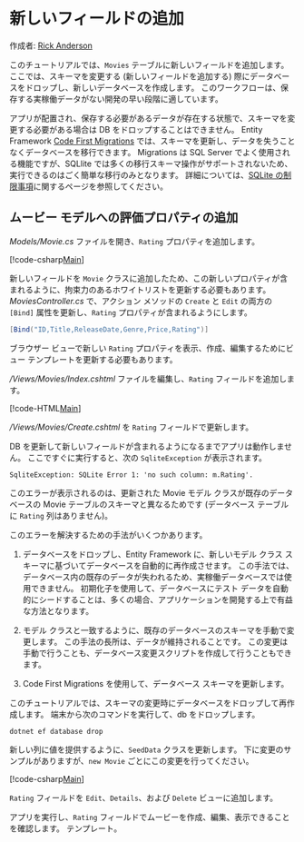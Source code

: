 # <a name="adding-a-new-field"></a>新しいフィールドの追加

作成者: [Rick Anderson](https://twitter.com/RickAndMSFT)

このチュートリアルでは、`Movies` テーブルに新しいフィールドを追加します。 ここでは、スキーマを変更する (新しいフィールドを追加する) 際にデータベースをドロップし、新しいデータベースを作成します。 このワークフローは、保存する実稼働データがない開発の早い段階に適しています。

アプリが配置され、保存する必要があるデータが存在する状態で、スキーマを変更する必要がある場合は DB をドロップすることはできません。 Entity Framework [Code First Migrations](http://docs.efproject.net/en/latest/platforms/aspnetcore/new-db.html) では、スキーマを更新し、データを失うことなくデータベースを移行できます。 Migrations は SQL Server でよく使用される機能ですが、SQLlite では多くの移行スキーマ操作がサポートされないため、実行できるのはごく簡単な移行のみとなります。 詳細については、[SQLite の制限事項](https://docs.microsoft.com/ef/core/providers/sqlite/limitations)に関するページを参照してください。

## <a name="adding-a-rating-property-to-the-movie-model"></a>ムービー モデルへの評価プロパティの追加

*Models/Movie.cs* ファイルを開き、`Rating` プロパティを追加します。

[!code-csharp[Main](../../tutorials/first-mvc-app/start-mvc/sample/MvcMovie/Models/MovieDateRating.cs?highlight=11&range=7-18)]

新しいフィールドを `Movie` クラスに追加したため、この新しいプロパティが含まれるように、拘束力のあるホワイトリストを更新する必要もあります。 *MoviesController.cs* で、アクション メソッドの `Create` と `Edit` の両方の `[Bind]` 属性を更新し、`Rating` プロパティが含まれるようにします。

```csharp
[Bind("ID,Title,ReleaseDate,Genre,Price,Rating")]
   ```

ブラウザー ビューで新しい `Rating` プロパティを表示、作成、編集するためにビュー テンプレートを更新する必要もあります。

*/Views/Movies/Index.cshtml* ファイルを編集し、`Rating` フィールドを追加します。

[!code-HTML[Main](../../tutorials/first-mvc-app/start-mvc/sample/MvcMovie/Views/Movies/IndexGenreRating.cshtml?highlight=17,39&range=24-64)]

*/Views/Movies/Create.cshtml* を `Rating` フィールドで更新します。

DB を更新して新しいフィールドが含まれるようになるまでアプリは動作しません。 ここですぐに実行すると、次の `SqliteException` が表示されます。

```
SqliteException: SQLite Error 1: 'no such column: m.Rating'.
```

このエラーが表示されるのは、更新された Movie モデル クラスが既存のデータベースの Movie テーブルのスキーマと異なるためです  (データベース テーブルに `Rating` 列はありません)。

このエラーを解決するための手法がいくつかあります。

1. データベースをドロップし、Entity Framework に、新しいモデル クラス スキーマに基づいてデータベースを自動的に再作成させます。 この手法では、データベース内の既存のデータが失われるため、実稼働データベースでは使用できません。 初期化子を使用して、データベースにテスト データを自動的にシードすることは、多くの場合、アプリケーションを開発する上で有益な方法となります。

2. モデル クラスと一致するように、既存のデータベースのスキーマを手動で変更します。 この手法の長所は、データが維持されることです。 この変更は手動で行うことも、データベース変更スクリプトを作成して行うこともできます。

3. Code First Migrations を使用して、データベース スキーマを更新します。

このチュートリアルでは、スキーマの変更時にデータベースをドロップして再作成します。 端末から次のコマンドを実行して、db をドロップします。

`dotnet ef database drop`

新しい列に値を提供するように、`SeedData` クラスを更新します。 下に変更のサンプルがありますが、`new Movie` ごとにこの変更を行ってください。

[!code-csharp[Main](../../tutorials/first-mvc-app/start-mvc/sample/MvcMovie/Models/SeedDataRating.cs?name=snippet1&highlight=6)]

`Rating` フィールドを `Edit`、`Details`、および `Delete` ビューに追加します。

アプリを実行し、`Rating` フィールドでムービーを作成、編集、表示できることを確認します。 テンプレート。